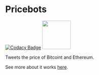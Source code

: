 # Pricebots

[![Codacy Badge](https://api.codacy.com/project/badge/Grade/1e0d48fc82eb4424a8ec4f61ecdafa5f)](https://www.codacy.com/app/JordanDworaczyk/EthPriceBot?utm_source=github.com&utm_medium=referral&utm_content=JordanDworaczyk/EthPriceBot&utm_campaign=badger)
<a href="http://ethpricebot.enterslack.com">
	<img src='https://cdn.worldvectorlogo.com/logos/slack.svg' width='90'>
</a>

Tweets the price of Bitcoint and Ethereum. 

See more about it works [here](https://jordandworaczyk.github.io/Pricebots/). 
